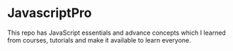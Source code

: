 # JavascriptPro
This repo has JavaScript essentials and advance concepts which I learned from courses, tutorials and make it available to learn everyone.
